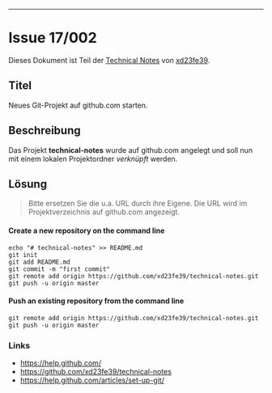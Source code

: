 [IMG001]: res/md.png
[LNK001]: ../../README.md
[LNK002]: xd23fe39@yahoo.de

* * *

# Issue 17/002

Dieses Dokument ist Teil der [Technical Notes][LNK001] von [xd23fe39][LNK002].

## Titel

Neues Git-Projekt auf github.com starten.

## Beschreibung

Das Projekt **technical-notes** wurde auf github.com angelegt und soll nun mit
einem lokalen Projektordner *verknüpft* werden.

## Lösung

>Bitte ersetzen Sie die u.a. URL durch ihre Eigene. Die URL wird im
>Projektverzeichnis auf github.com angezeigt.

#### Create a new repository on the command line

  ```
  echo "# technical-notes" >> README.md
  git init
  git add README.md
  git commit -m "first commit"
  git remote add origin https://github.com/xd23fe39/technical-notes.git
  git push -u origin master
  ```

#### Push an existing repository from the command line

  ```
  git remote add origin https://github.com/xd23fe39/technical-notes.git
  git push -u origin master
  ```

### Links

- https://help.github.com/
- https://github.com/xd23fe39/technical-notes
- <https://help.github.com/articles/set-up-git/>
